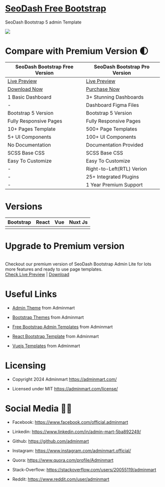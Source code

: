 # <a href="https://bootstrapdemos.adminmart.com/seodash-free/src/html/index.html">SeoDash Free Bootstrap</a>
SeoDash Bootstrap 5 admin Template

<!-- Main image of Template -->
<a target="_blank" href="https://adminmart.com/product/seodash-free-bootstrap-reporting-dashboard-template/?ref=5">
  <img src="https://adminmart.com/wp-content/uploads/2024/06/free-seodash-bootstrap.jpg" />
</a>


# Compare with Premium Version 🌓

<table>
<thead>
<tr>
<th>SeoDash Bootstrap Free Version</th>
<th>SeoDash Bootstrap Pro Version</th>
</tr>
</thead>
<tbody>
<tr>
  <td>
    <a href="https://bootstrapdemos.adminmart.com/seodash-free/src/html/index.html">Live Preview</a>
  </td>
  <td>
  <a href="https://bootstrapdemos.adminmart.com/seodash/dist/main/">Live Preview</a>
  </td>
</tr>
<tr>
  <td>
    <a href="https://adminmart.com/product/seodash-free-bootstrap-reporting-dashboard-template/?ref=5">Download Now</a>
  </td>
  <td>
    <a href="https://adminmart.com/product/seodash-bootstrap-reporting-dashboard-template/?ref=5">Purchase Now</a>
  </td>
</tr>
<tr>
  <td>
  1 Basic Dashboard
  </td>
  <td>
  3+ Stunning Dashboards
  </td>
</tr>
<tr>
  <td>
  -
  </td>
  <td>
  Dashboard Figma Files
  </td>
</tr>
<tr>
  <td>
  Bootstrap 5 Version
  </td>
  <td>
  Bootstrap 5 Version
  </td>
</tr>
<tr>
  <td>
  Fully Responsive Pages
  </td>
  <td>
  Fully Responsive Pages
  </td>
</tr>
<tr>
  <td>
  10+ Pages Template
  </td>
  <td>
  500+ Page Templates
  </td>
</tr>
<tr>
  <td>
  5+ UI Components
  </td>
  <td>
  100+ UI Components
  </td>
</tr>
<tr>
  <td>
  No Documentation
  </td>
  <td>
  Documentation Provided
  </td>
</tr>
<tr>
  <td>
  SCSS Base CSS
  </td>
  <td>
  SCSS Base CSS
  </td>
</tr>
<tr>
  <td>
  Easy To Customize
  </td>
  <td>
  Easy To Customize
  </td>
</tr>
<tr>
  <td>
  -
  </td>
  <td>
  Right-to-Left(RTL) Verion
  </td>
</tr>
<tr>
  <td>
  -
  </td>
  <td>
  25+ Integrated Plugins
  </td>
</tr>
<tr>
  <td>
  -
  </td>
  <td>
  1 Year Premium Support
  </td>
</tr>
</tbody>
</table>


<!-- Versions of Template -->
# Versions
<table>
<thead>
<tr>
<th>Bootstrap</th>
<th>React</th>
<th>Vue</th>
<th>Nuxt Js</th>
</tr>
</thead>
<tbody>
<tr>
<td>
  <a href="https://adminmart.com/product/seodash-bootstrap-reporting-dashboard-template/?ref=5" rel="nofollow" width="150px">
    <img src="https://adminmart.com/wp-content/uploads/2024/06/seo-dash-bootstrap-admin-template.png" alt="" style="max-width:150px;">
  </a>
</td>
<td>
  <a href="https://adminmart.com/product/modernize-react-mui-dashboard-theme/?ref=5" rel="nofollow" width="150px">
    <img src="https://adminmart.com/wp-content/uploads/2023/01/image_2023_01_26T10_19_25_019Z.png" alt="" style="max-width:150px;">
  </a>
</td>
<td>
  <a href="https://adminmart.com/product/modernize-vuetify-vue-admin-dashboard/?ref=5" rel="nofollow" width="150px">
    <img src="https://adminmart.com/wp-content/uploads/2023/02/modernize-vuetify-admin-dashboard.png" alt="" style="max-width:150px;">
  </a>
</td>
  <td>
  <a href="https://adminmart.com/product/modernize-nuxt-js-admin-dashboard/?ref=5" rel="nofollow" width="150px">
    <img src="https://adminmart.com/wp-content/uploads/2023/02/modernize-nuxt-js-admin-dashboard.png" alt="" style="max-width:150px;">
  </a>
</td>
</tr>
</tbody>
</table>


# Upgrade to Premium version

<a target="_blank" href="https://adminmart.com/product/seodash-bootstrap-reporting-dashboard-template/?ref=5">
  <img src="https://adminmart.com/wp-content/uploads/2024/06/seo-dash-bootstrap-admin-template.png" alt="">
</a>
<p>
  Checkout our premium version of SeoDash Bootstrap Admin Lite for lots more features and ready to use page templates.<br>
  <a href="https://bootstrapdemos.adminmart.com/seodash/dist/main/">Check Live Preview</a> | <a href="https://adminmart.com/product/seodash-bootstrap-reporting-dashboard-template/?ref=5">Download</a>
</p>


<!-- Useful Links of Template -->
# Useful Links
- <p><a href="https://adminmart.com/?ref=5">Admin Theme</a> from Adminmart</p>
- <p><a href="https://adminmart.com/product/seodash-bootstrap-reporting-dashboard-template/?ref=5">Bootstrap Themes</a> from Adminmart</p>
- <p><a href="https://adminmart.com/product/seodash-free-bootstrap-reporting-dashboard-template/?ref=5">Free Bootstrap Admin Templates</a> from Adminmart</p>
- <p><a href="https://adminmart.com/product/modernize-react-mui-dashboard-theme/?ref=5">React Bootstrap Template</a> from Adminmart</p>
- <p><a href="https://adminmart.com/product/modernize-vuetify-vue-admin-dashboard/?ref=5">Vuejs Templates</a> from Adminmart</p>


<!-- Licensing of Template -->
# Licensing
- <p>Copyright 2024 Adminmart <a href="https://adminmart.com/?ref=5">https://adminmart.com/</a></p>
- <p>Licensed under MIT <a href="https://adminmart.com/license/?ref=5">https://adminmart.com/license/</a></p>


<!-- Social Media of Adminmart -->
# Social Media 👭🏼
- <p>Facebook: <a href="https://www.facebook.com/official.adminmart/?ref=5">https://www.facebook.com/official.adminmart</a></p>
- <p>Linkedin: <a href="https://www.linkedin.com/in/admin-mart-5ba892249/?ref=5">https://www.linkedin.com/in/admin-mart-5ba892249/</a></p>
- <p>Github: <a href="https://github.com/adminmart/?ref=5">https://github.com/adminmart</a></p>
- <p>Instagram: <a href="https://www.instagram.com/adminmart.official/?ref=5">https://www.instagram.com/adminmart.official/</a></p>
- <p>Quora: <a href="https://www.quora.com/profile/Adminmart/?ref=5">https://www.quora.com/profile/Adminmart</a></p>
- <p>Stack-Overflow: <a href="https://stackoverflow.com/users/20055119/adminmart/?ref=5">https://stackoverflow.com/users/20055119/adminmart</a></p>
- <p>Reddit: <a href="https://www.reddit.com/user/adminmart/?ref=5">https://www.reddit.com/user/adminmart</a></p>
